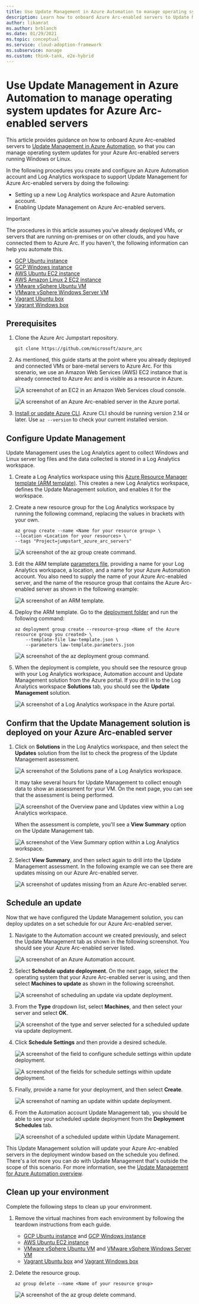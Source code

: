 ```yaml
---
title: Use Update Management in Azure Automation to manage operating system updates for Azure Arc-enabled servers
description: Learn how to onboard Azure Arc-enabled servers to Update Management in Azure Automation.
author: likamrat
ms.author: brblanch
ms.date: 01/29/2021
ms.topic: conceptual
ms.service: cloud-adoption-framework
ms.subservice: manage
ms.custom: think-tank, e2e-hybrid
---
```


# Use Update Management in Azure Automation to manage operating system updates for Azure Arc-enabled servers

This article provides guidance on how to onboard Azure Arc-enabled servers to [Update Management in Azure Automation](/azure/automation/update-management/overview), so that you can manage operating system updates for your Azure Arc-enabled servers running Windows or Linux.

In the following procedures you create and configure an Azure Automation account and Log Analytics workspace to support Update Management for Azure Arc-enabled servers by doing the following:

- Setting up a new Log Analytics workspace and Azure Automation account.
- Enabling Update Management on Azure Arc-enabled servers.

> [!IMPORTANT]
> The procedures in this article assumes you've already deployed VMs, or servers that are running on-premises or on other clouds, and you have connected them to Azure Arc. If you haven't, the following information can help you automate this.

- [GCP Ubuntu instance](./gcp-terraform-ubuntu.md)
- [GCP Windows instance](./gcp-terraform-windows.md)
- [AWS Ubuntu EC2 instance](./aws-terraform-ubuntu.md)
- [AWS Amazon Linux 2 EC2 instance](./aws-terraform-al2.md)
- [VMware vSphere Ubuntu VM](./vmware-terraform-ubuntu.md)
- [VMware vSphere Windows Server VM](./vmware-terraform-windows.md)
- [Vagrant Ubuntu box](./local-vagrant-ubuntu.md)
- [Vagrant Windows box](./local-vagrant-windows.md)

## Prerequisites

1. Clone the Azure Arc Jumpstart repository.

    ```console
    git clone https://github.com/microsoft/azure_arc
    ```

2. As mentioned, this guide starts at the point where you already deployed and connected VMs or bare-metal servers to Azure Arc. For this scenario, we use an Amazon Web Services (AWS) EC2 instance that is already connected to Azure Arc and is visible as a resource in Azure.

    ![A screenshot of an EC2 in an Amazon Web Services cloud console.](./media/arc-update-management/aws-ec2-instance.png)

    ![A screenshot of an Azure Arc-enabled server in the Azure portal.](./media/arc-update-management/arc-enabled-server.png)

3. [Install or update Azure CLI](/cli/azure/install-azure-cli). Azure CLI should be running version 2.14 or later. Use `az --version` to check your current installed version.

## Configure Update Management

Update Management uses the Log Analytics agent to collect Windows and Linux server log files and the data collected is stored in a Log Analytics workspace.

1. Create a Log Analytics workspace using this [Azure Resource Manager template (ARM template)](https://github.com/microsoft/azure_arc/blob/main/azure_arc_servers_jumpstart/updateManagement/law-template.json). This creates a new Log Analytics workspace, defines the Update Management solution, and enables it for the workspace.

2. Create a new resource group for the Log Analytics workspace by running the following command, replacing the values in brackets with your own.

    ```console
    az group create --name <Name for your resource group> \
    --location <Location for your resources> \
    --tags "Project=jumpstart_azure_arc_servers"
    ```

    ![A screenshot of the `az group create` command.](./media/arc-update-management/az-group-create.png)

3. Edit the ARM template [parameters file](https://github.com/microsoft/azure_arc/blob/main/azure_arc_servers_jumpstart/updateManagement/law-template.parameters.json), providing a name for your Log Analytics workspace, a location, and a name for your Azure Automation account. You also need to supply the name of your Azure Arc-enabled server, and the name of the resource group that contains the Azure Arc-enabled server as shown in the following example:

    ![A screenshot of an ARM template.](./media/arc-update-management/arm-template.png)

4. Deploy the ARM template. Go to the [deployment folder](https://github.com/microsoft/azure_arc/tree/main/azure_arc_servers_jumpstart/updateManagement) and run the following command:

    ```console
    az deployment group create --resource-group <Name of the Azure resource group you created> \
        --template-file law-template.json \
        --parameters law-template.parameters.json
    ```

   ![A screenshot of the `az deployment group` command.](./media/arc-update-management/az-deployment-group.png)

5. When the deployment is complete, you should see the resource group with your Log Analytics workspace, Automation account and Update Management solution from the Azure portal. If you drill in to the Log Analytics workspace **Solutions** tab, you should see the **Update Management** solution.

    ![A screenshot of a Log Analytics workspace in the Azure portal.](./media/arc-update-management/log-analytics-workspace.png)

## Confirm that the Update Management solution is deployed on your Azure Arc-enabled server

1. Click on **Solutions** in the Log Analytics workspace, and then select the **Updates** solution from the list to check the progress of the Update Management assessment.

    ![A screenshot of the **Solutions** pane of a Log Analytics workspace.](./media/arc-update-management/solutions-tab.png)

   It may take several hours for Update Management to collect enough data to show an assessment for your VM. On the next page, you can see that the assessment is being performed.

   ![A screenshot of the **Overview** pane and **Updates** view within a Log Analytics workspace.](./media/arc-update-management/overview-tab.png)

   When the assessment is complete, you'll see a **View Summary** option on the Update Management tab.

   ![A screenshot of the **View Summary** option within a Log Analytics workspace.](./media/arc-update-management/updates-summary.png)

2. Select **View Summary**, and then select again to drill into the Update Management assessment. In the following example we can see there are updates missing on our Azure Arc-enabled server.

    ![A screenshot of updates missing from an Azure Arc-enabled server.](./media/arc-update-management/updates-missing.png)

## Schedule an update

Now that we have configured the Update Management solution, you can deploy updates on a set schedule for our Azure Arc-enabled server.

1. Navigate to the Automation account we created previously, and select the Update Management tab as shown in the following screenshot. You should see your Azure Arc-enabled server listed.

    ![A screenshot of an Azure Automation account.](./media/arc-update-management/azure-automation-account.png)

1. Select **Schedule update deployment**. On the next page, select the operating system that your Azure Arc-enabled server is using, and then select **Machines to update** as shown in the following screenshot.

    ![A screenshot of scheduling an update via update deployment.](./media/arc-update-management/schedule-an-update.png)

1. From the **Type** dropdown list, select **Machines**, and then select your server and select **OK**.

    ![A screenshot of the type and server selected for a scheduled update via update deployment.](./media/arc-update-management/type-update.png)

1. Click **Schedule Settings** and then provide a desired schedule.

    ![A screenshot of the field to configure schedule settings within update deployment.](./media/arc-update-management/config-schedule-settings.png)

    ![A screenshot of the fields for schedule settings within update deployment.](./media/arc-update-management/schedule-settings.png)

1. Finally, provide a name for your deployment, and then select **Create**.

    ![A screenshot of naming an update within update deployment.](./media/arc-update-management/naming-update.png)

1. From the Automation account Update Management tab, you should be able to see your scheduled update deployment from the **Deployment Schedules** tab.

    ![A screenshot of a scheduled update within Update Management.](./media/arc-update-management/scheduled-update.png)

This Update Management solution will update your Azure Arc-enabled servers in the deployment window based on the schedule you defined. There's a lot more you can do with Update Management that's outside the scope of this scenario. For more information, see the [Update Management for Azure Automation overview](/azure/automation/update-management/overview).

## Clean up your environment

Complete the following steps to clean up your environment.

1. Remove the virtual machines from each environment by following the teardown instructions from each guide.

    - [GCP Ubuntu instance](./gcp-terraform-ubuntu.md) and [GCP Windows instance](./gcp-terraform-windows.md)
    - [AWS Ubuntu EC2 instance](./aws-terraform-ubuntu.md)
    - [VMware vSphere Ubuntu VM](./vmware-terraform-ubuntu.md) and [VMware vSphere Windows Server VM](./vmware-terraform-windows.md)
    - [Vagrant Ubuntu box](./local-vagrant-ubuntu.md) and [Vagrant Windows box](./local-vagrant-windows.md)

1. Delete the resource group.

    ```console
    az group delete --name <Name of your resource group>
    ```

    ![A screenshot of the `az group delete` command.](./media/arc-update-management/az-group-delete.png)
